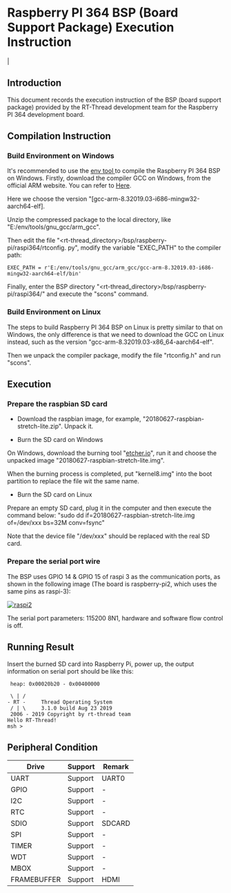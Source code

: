 # Raspberry PI 364 BSP (Board Support Package) Execution Instruction 

[](README_zh.md) |

## Introduction

This document records the execution instruction of the BSP (board support package) provided by the RT-Thread development team for the Raspberry PI 364 development board.

## **Compilation Instruction**

### Build Environment on Windows

It's recommended to use the [env tool ](https://github.com/RT-Thread/rt-thread/blob/master/documentation/env/env.md)to compile the Raspberry PI 364 BSP on Windows. Firstly, download the compiler GCC on Windows, from the official ARM website. You can refer to [Here](https://developer.arm.com/tools-and-software/open-source-software/developer-tools/gnu-toolchain/gnu-a/downloads).

Here we choose the version "[gcc-arm-8.32019.03-i686-mingw32-aarch64-elf]. 

Unzip the compressed package to the local directory, like "E:/env/tools/gnu_gcc/arm_gcc".

Then edit the file "<rt-thread_directory>/bsp/raspberry-pi/raspi364/rtconfig. py", modify the variable "EXEC_PATH" to the compiler path:

```
EXEC_PATH = r'E:/env/tools/gnu_gcc/arm_gcc/gcc-arm-8.32019.03-i686-mingw32-aarch64-elf/bin'
```

Finally, enter the BSP directory "<rt-thread_directory>/bsp/raspberry-pi/raspi364/" and execute the "scons" command.

### Build Environment on Linux

The steps to build Raspberry PI 364 BSP on Linux is pretty similar to that on Windows, the only difference is that we need to download the GCC on Linux instead, such as the version "gcc-arm-8.32019.03-x86_64-aarch64-elf".

Then we unpack the compiler package, modify the file "rtconfig.h" and run "scons".

## Execution

### Prepare the raspbian SD card

- Download the raspbian image, for example, "20180627-raspbian-stretch-lite.zip". Unpack it.

- Burn the SD card on Windows

On Windows, download the burning tool "[etcher.io](http://etcher.io/)", run it and choose the unpacked image "20180627-raspbian-stretch-lite.img".

When the burning process is completed, put "kernel8.img" into the boot partition to replace the file wit the same name.

- Burn the SD card on Linux

Prepare an empty SD card, plug it in the computer and then execute the command below: "sudo dd if=20180627-raspbian-stretch-lite.img of=/dev/xxx bs=32M conv=fsync"

Note that the device file "/dev/xxx" should be replaced with the real SD card.

### Prepare the serial port wire

The BSP uses GPIO 14 & GPIO 15 of raspi 3 as the communication ports, as shown in the following image (The board is raspberry-pi2, which uses the same pins as raspi-3):



[![raspi2](https://github.com/RT-Thread/rt-thread/raw/master/bsp/raspberry-pi/raspi3-64/figures/raspi_uart.png)](https://github.com/RT-Thread/rt-thread/blob/master/bsp/raspberry-pi/raspi3-64/figures/raspi_uart.png)

The serial port parameters: 115200 8N1, hardware and software flow control is off.

## Running Result

Insert the burned SD card into Raspberry Pi, power up, the output information on serial port should be like this:

```
 heap: 0x00020b20 - 0x00400000

 \ | /
- RT -     Thread Operating System
 / | \     3.1.0 build Aug 23 2019
 2006 - 2019 Copyright by rt-thread team
Hello RT-Thread!
msh >
```

## Peripheral Condition

| Drive | Support | Remark |
| ----- | ------- | ------ |
| UART  | Support | UART0  |
| GPIO | Support | - |
| I2C | Support | - |
| RTC | Support | - |
| SDIO | Support | SDCARD |
| SPI | Support | - |
| TIMER | Support | - |
| WDT | Support | - |
| MBOX | Support | - |
| FRAMEBUFFER | Support | HDMI |

